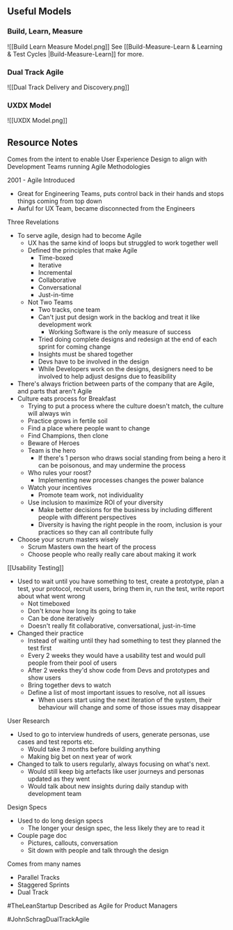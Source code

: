 ## Useful Models
### Build, Learn, Measure
![[Build Learn Measure Model.png]]
See [[Build-Measure-Learn & Learning & Test Cycles |Build-Measure-Learn]] for more.
### Dual Track Agile
![[Dual Track Delivery and Discovery.png]]

### UXDX Model
![[UXDX Model.png]]



## Resource Notes
Comes from the intent to enable User Experience Design to align with Development Teams running Agile Methodologies

2001 - Agile Introduced

-  Great for Engineering Teams, puts control back in their hands and stops things coming from top down
-  Awful for UX Team, became disconnected from the Engineers

Three Revelations

-  To serve agile, design had to become Agile
	-  UX has the same kind of loops but struggled to work together well
	-  Defined the principles that make Agile
		- Time-boxed
		- Iterative
		- Incremental
		- Collaborative
		- Conversational
		- Just-in-time
	- Not Two Teams
		- Two tracks, one team
		- Can't just put design work in the backlog and treat it like development work
			- Working Software is the only measure of success
		- Tried doing complete designs and redesign at the end of each sprint for coming change
		- Insights must be shared together
		- Devs have to be involved in the design
		- While Developers work on the designs, designers need to be involved to help adjust designs due to feasibility
- There's always friction between parts of the company that are Agile, and parts that aren't Agile
- Culture eats process for Breakfast
	- Trying to put a process where the culture doesn't match, the culture will always win
	- Practice grows in fertile soil
	- Find a place where people want to change
	- Find Champions, then clone
	- Beware of Heroes
	- Team is the hero
		- If there's 1 person who draws social standing from being a hero it can be poisonous, and may undermine the process
	- Who rules your roost?
		- Implementing new processes changes the power balance
	- Watch your incentives
		- Promote team work, not individuality
	- Use inclusion to maximize ROI of your diversity
		- Make better decisions for the business by including different people with different perspectives
		- Diversity is having the right people in the room, inclusion is your practices so they can all contribute fully
-   Choose your scrum masters wisely
	- Scrum Masters own the heart of the process
	- Choose people who really really care about making it work

[[Usability Testing]]
- Used to wait until you have something to test, create a prototype, plan a test, your protocol, recruit users, bring them in, run the test, write report about what went wrong
	- Not timeboxed
	- Don't know how long its going to take
	- Can be done iteratively
	- Doesn't really fit collaborative, conversational, just-in-time
-   Changed their practice
	- Instead of waiting until they had something to test they planned the test first
	- Every 2 weeks they would have a usability test and would pull people from their pool of users
	- After 2 weeks they'd show code from Devs and prototypes and show users
	- Bring together devs to watch
	- Define a list of most important issues to resolve, not all issues
		- When users start using the next iteration of the system, their behaviour will change and some of those issues may disappear

User Research
- Used to go to interview hundreds of users, generate personas, use cases and test reports etc.
	- Would take 3 months before building anything
	- Making big bet on next year of work
- Changed to talk to users regularly, always focusing on what's next.
	- Would still keep big artefacts like user journeys and personas updated as they went
	- Would talk about new insights during daily standup with development team

Design Specs
- Used to do long design specs
	- The longer your design spec, the less likely they are to read it
- Couple page doc
	- Pictures, callouts, conversation
	- Sit down with people and talk through the design

Comes from many names
-   Parallel Tracks
-   Staggered Sprints
-   Dual Track

#TheLeanStartup Described as Agile for Product Managers

#JohnSchragDualTrackAgile 